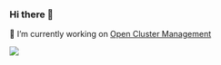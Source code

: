 ### Hi there 👋
🔭 I’m currently working on [Open Cluster Management](https://open-cluster-management.io/)

<!--
**haoqing0110/haoqing0110** is a ✨ _special_ ✨ repository because its `README.md` (this file) appears on your GitHub profile.

Here are some ideas to get you started:

- 🌱 I’m currently learning ...
- 👯 I’m looking to collaborate on ...
- 🤔 I’m looking for help with ...
- 💬 Ask me about ...
- 📫 How to reach me: ...
- 😄 Pronouns: ...
- ⚡ Fun fact: ...
-->

<a href="https://github.com/haoqing0110/haoqing0110/blob/master/README.md">
  <img align="left" src="https://github-readme-stats.vercel.app/api?username=haoqing0110&show_icons=true&count_private=true&theme=graywhite" />
</a>
